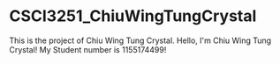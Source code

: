 # CSCI3251_ChiuWingTungCrystal
This is the project of Chiu Wing Tung Crystal. Hello, I'm Chiu Wing Tung Crystal! My Student number is 1155174499!
